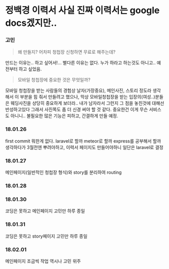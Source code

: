 # 정백경 이력서 사실 진짜 이력서는 google docs겠지만..

### 고민
  > 왜 만들지? 어차피 청첩장 신청하면 무료로 해주는데?

만드는 이유는.. 하고 싶어서!... 별다른 이유는 없다. 누가 하라고 하는것도 아니고.. 예전부터 하고 싶었음.


  > 모바일 청첩장에 중요한 것은 무엇일까?

모바일 청첩장을 받는 사람들의 경험상 날자(가장중요), 메인사진, 스토리 정도라 생각해서 이 부분을 힘 줘서 만들려고 했으나, 막상 모바일청첩장을 받는 입장의(여성..)분들은 웨딩사진을 상당히 중요하게 보더라..
내가 남자라서 그런지 그 점을 놓친것에 대해선 반성하고있다 그래서 사진쪽도 좀 더 신경 써야 할 것 같다. 
중요한건 이게 무슨 서비스도 아니니.. 불필요한 많은 기능은 피하고, 간결하게 만들 예정.
  

### 18.01.26
  first commit
  뭐한게 없다. laravel로 할까 meteor로 할까 express를 공부해서 할까 생각하다가 3월전엔 뿌려야하고, 이력서 페이지도 만들어야하니 일단은 laravel로 결정
### 18.01.27
  메인페이지(일반적인 청첩장 형식)와 story를 분리하여 routing
### 18.01.28
### 18.01.30
  코딩은 못하고
  메인페이지 고민만 하루 종일
### 18.01.31
  코딩은 못하고
  story페이지 고민만 하루 종일
### 18.02.01
  메인페이지 조금씩 작업 
  역시나 고민 위주
